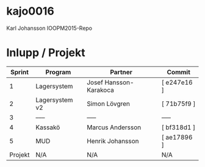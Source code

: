 # kajo0016

Karl Johansson IOOPM2015-Repo


# Inlupp / Projekt
| Sprint  | Program        | Partner        		|  Commit          |
| ------- | -------------- | --------------------------	| -------------- |
| 1       | Lagersystem    | Josef Hansson-Karakoca     | [ e247e16 ]      |
| 2       | Lagersystem v2 | Simon Lövgren     		| [ 71b75f9 ]      |
| 3       | –––            | –––            		| –––            |
| 4       | Kassakö        | Marcus Andersson		| [ bf318d1 ]	     	 |
| 5       | MUD            | Henrik Johansson   | [ ae17896 ]     |
| Projekt | N/A            | N/A            		| N/A            |

